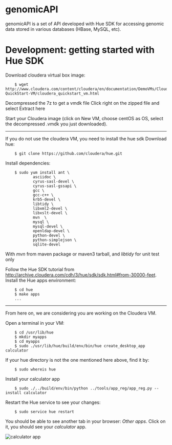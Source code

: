 genomicAPI
==========

genomicAPI is a set of API developed with Hue SDK for accessing genomic data stored in various databases (HBase, MySQL, etc).



Development: getting started with Hue SDK
=========================================
Download cloudera virtual box image:

        $ wget http://www.cloudera.com/content/cloudera/en/documentation/DemoVMs/Cloudera-QuickStart-VM/cloudera_quickstart_vm.html

Decompressed the 7z to get a vmdk file
Click right on the zipped file and select Extract here

Start your Cloudera image (click on New VM, choose centOS as OS, select the decompressed .vmdk you just downloaded).

----

If you do not use the cloudera VM, you need to install the hue sdk 
Download hue: 

        $ git clone https://github.com/cloudera/hue.git

Install dependencies:

        $ sudo yum install ant \
                asciidoc \
                cyrus-sasl-devel \
                cyrus-sasl-gssapi \
                gcc \
                gcc-c++ \
                krb5-devel \
                libtidy \  
                libxml2-devel \
                libxslt-devel \
                mvn  \
                mysql \
                mysql-devel \
                openldap-devel \
                python-devel \
                python-simplejson \
                sqlite-devel 

With *mvn* from maven package or maven3 tarball, and 
*libtidy* for unit test only

Follow the Hue SDK tutorial from http://archive.cloudera.com/cdh/3/hue/sdk/sdk.html#from-30000-feet.
Install the Hue apps environment: 

        $ cd hue
        $ make apps
        ...
        
----

From here on, we are considering you are working on the Cloudera VM.

Open a terminal in your VM:

        $ cd /usr/lib/hue
        $ mkdir myapps
        $ cd myapps
        $ sudo ./usr/lib/hue/build/env/bin/hue create_desktop_app calculator
        
If your hue directory is not the one mentioned here above, find it by:

        $ sudo whereis hue
        
Install your calculator app

        $ sudo ./../build/env/bin/python ../tools/app_reg/app_reg.py --install calculator
        
Restart the Hue service to see your changes:

        $ sudo service hue restart
        
You should be able to see another tab in your browser: *Other apps*. Click on it, you should see your *calculator* app.

![calculator app](https://github.com/jpoullet2000/genomicAPI/blob/master/docs/images/hueapp.png)
